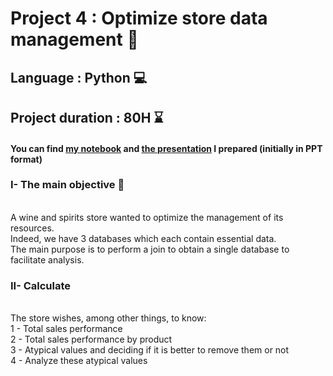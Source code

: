 # Project 4 : Optimize store data management 🍷
## Language : Python 💻
## Project duration : 80H ⌛
#### You can find [my notebook](https://github.com/AMLaura/Data_Portfolio/blob/main/Project%204%20-%20Optimize%20store%20data%20management%20with%20Python/P4_Notebook.ipynb) and [the presentation](https://github.com/AMLaura/Data_Portfolio/blob/main/Project%204%20-%20Optimize%20store%20data%20management%20with%20Python/P4_Presentation.pdf) I prepared (initially in PPT format)

### I- The main objective 🎯

<br/> A wine and spirits store wanted to optimize the management of its resources. 
<br/> Indeed, we have 3 databases which each contain essential data.
<br/> The main purpose is to perform a join to obtain a single database to facilitate analysis.


### II- Calculate

<br/> The store wishes, among other things, to know:
<br/> 1 - Total sales performance
<br/> 2 - Total sales performance by product
<br/> 3 - Atypical values and deciding if it is better to remove them or not
<br/> 4 - Analyze these atypical values
